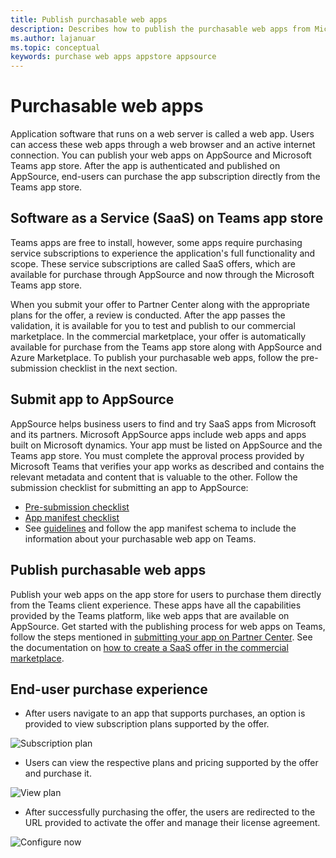 ```yaml
---
title: Publish purchasable web apps
description: Describes how to publish the purchasable web apps from Microsoft Teams client experience
ms.author: lajanuar
ms.topic: conceptual
keywords: purchase web apps appstore appsource 
---
```


# Purchasable web apps

Application software that runs on a web server is called a web app. Users can access these web apps through a web browser and an active internet connection. You can publish your web apps on AppSource and Microsoft Teams app store. After the app is authenticated and published on AppSource, end-users can purchase the app subscription directly from the Teams app store.

## Software as a Service (SaaS) on Teams app store

Teams apps are free to install, however, some apps require purchasing service subscriptions to experience the application's full functionality and scope. These service subscriptions are called SaaS offers, which are available for purchase through AppSource and now through the Microsoft Teams app store.

When you submit your offer to Partner Center along with the appropriate plans for the offer, a review is conducted. After the app passes the validation, it is available for you to test and publish to our commercial marketplace. In the commercial marketplace, your offer is automatically available for purchase from the Teams app store along with AppSource and Azure Marketplace. To publish your purchasable web apps, follow the pre-submission checklist in the next section.

## Submit app to AppSource

AppSource helps business users to find and try SaaS apps from Microsoft and its partners. Microsoft AppSource apps include web apps and apps built on Microsoft dynamics. Your app must be listed on AppSource and the Teams app store. You must complete the approval process provided by Microsoft Teams that verifies your app works as described and contains the relevant metadata and content that is valuable to the other.
Follow the submission checklist for submitting an app to AppSource:
* [Pre-submission checklist](submission-checklist.md)
* [App manifest checklist](app-manifest-checklist.md)
* See [guidelines](https://docs.microsoft.com/microsoftteams/platform/resources/schema/manifest-schema) and follow the app manifest schema to include the information about your purchasable web app on Teams.

## Publish purchasable web apps

Publish your web apps on the app store for users to purchase them directly from the Teams client experience. These apps have all the capabilities provided by the Teams platform, like web apps that are available on AppSource.
Get started with the publishing process for web apps on Teams, follow the steps mentioned in [submitting your app on Partner Center](~/concepts/deploy-and-publish/appsource/publish.md).
See the documentation on [how to create a SaaS offer in the commercial marketplace](https://docs.microsoft.com/azure/marketplace/create-new-saas-offer).

## End-user purchase experience

* After users navigate to an app that supports purchases, an option is provided to view subscription plans supported by the offer.

![Subscription plan](~/assets/images/subscriptionplan.png)

* Users can view the respective plans and pricing supported by the offer and purchase it.

![View plan](~/assets/images/viewplan.png)

* After successfully purchasing the offer, the users are redirected to the URL provided to activate the offer and manage their license agreement.

![Configure now](~/assets/images/configurenow.png)
